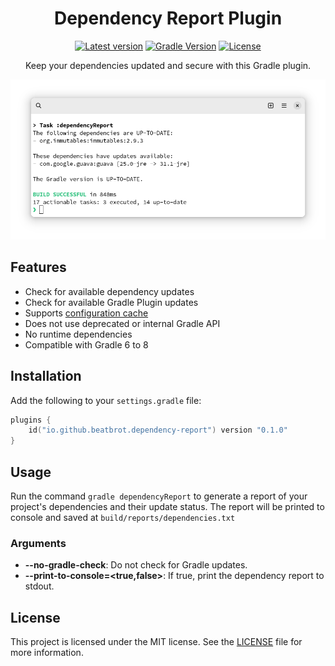 
<div align="center">
<h1> Dependency Report Plugin</h1>
<p>

[![Latest version](https://img.shields.io/github/v/release/beatbrot/gradle-dependency-report)](https://github.com/beatbrot/gradle-dependency-report/releases)
[![Gradle Version](https://img.shields.io/badge/gradle-6.0+-blue.svg)](https://gradle.org) 
[![License](https://img.shields.io/github/license/beatbrot/gradle-dependency-report)](https://mit-license.org/)

</p>
<p>
Keep your dependencies updated and secure with this Gradle plugin.
</p>

<picture>
    <source media="(prefers-color-scheme: dark)" srcset=".github/media/screenshot-dark.png">
    <source media="(prefers-color-scheme: light)" srcset=".github/media/screenshot-light.png">
    <img alt="Screenshot of the plugin's output" src=".github/media/screenshot-light.png" />
</picture>

</div>


## Features

- Check for available dependency updates
- Check for available Gradle Plugin updates
- Supports [configuration cache](https://docs.gradle.org/current/userguide/configuration_cache.html)
- Does not use deprecated or internal Gradle API
- No runtime dependencies
- Compatible with Gradle 6 to 8

## Installation

Add the following to your `settings.gradle` file:

```kotlin
plugins {
    id("io.github.beatbrot.dependency-report") version "0.1.0"
}
```

## Usage

Run the command `gradle dependencyReport` to generate a report of your project's dependencies and their update status.
The report will be printed to console and saved at `build/reports/dependencies.txt`

### Arguments

- **--no-gradle-check**: Do not check for Gradle updates.
- **--print-to-console=<true,false>**: If true, print the dependency report to stdout.

## License

This project is licensed under the MIT license. See the [LICENSE](LICENSE) file for more information.

